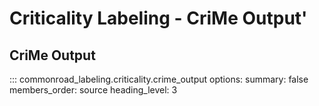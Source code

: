 # Criticality Labeling - CriMe Output'

## CriMe Output
::: commonroad_labeling.criticality.crime_output
    options:
        summary: false
        members_order: source
        heading_level: 3
